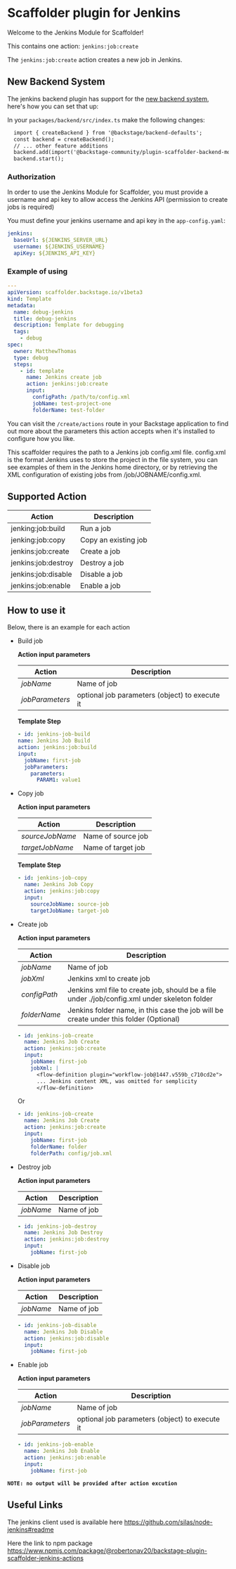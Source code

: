 # Scaffolder plugin for Jenkins

Welcome to the Jenkins Module for Scaffolder!

This contains one action: `jenkins:job:create`

The `jenkins:job:create` action creates a new job in Jenkins.

## New Backend System

The jenkins backend plugin has support for the [new backend system](https://backstage.io/docs/backend-system/), here's how you can set that up:

In your `packages/backend/src/index.ts` make the following changes:

```diff
  import { createBackend } from '@backstage/backend-defaults';
  const backend = createBackend();
  // ... other feature additions
  backend.add(import('@backstage-community/plugin-scaffolder-backend-module-jenkins'));
  backend.start();
```

### Authorization

In order to use the Jenkins Module for Scaffolder, you must provide a username and api key to allow access the Jenkins API (permission to create jobs is required)

You must define your jenkins username and api key in the `app-config.yaml`:

```yaml
jenkins:
  baseUrl: ${JENKINS_SERVER_URL}
  username: ${JENKINS_USERNAME}
  apiKey: ${JENKINS_API_KEY}
```

### Example of using

```yaml
---
apiVersion: scaffolder.backstage.io/v1beta3
kind: Template
metadata:
  name: debug-jenkins
  title: debug-jenkins
  description: Template for debugging
  tags:
    - debug
spec:
  owner: MatthewThomas
  type: debug
  steps:
    - id: template
      name: Jenkins create job
      action: jenkins:job:create
      input:
        configPath: /path/to/config.xml
        jobName: test-project-one
        folderName: test-folder
```

You can visit the `/create/actions` route in your Backstage application to find out more about the parameters this action accepts when it's installed to configure how you like.

This scaffolder requires the path to a Jenkins job config.xml file. config.xml is the format Jenkins uses to store the project in the file system, you can see examples of them in the Jenkins home directory, or by retrieving the XML configuration of existing jobs from /job/JOBNAME/config.xml.

## Supported Action

| Action              | Description          |
| ------------------- | -------------------- |
| jenking:job:build   | Run a job            |
| jenking:job:copy    | Copy an existing job |
| jenkins:job:create  | Create a job         |
| jenkins:job:destroy | Destroy a job        |
| jenkins:job:disable | Disable a job        |
| jenkins:job:enable  | Enable a job         |

## How to use it

Below, there is an example for each action

- Build job

  **Action input parameters**

  | Action          | Description                                    |
  | --------------- | ---------------------------------------------- |
  | _jobName_       | Name of job                                    |
  | _jobParameters_ | optional job parameters (object) to execute it |

  **Template Step**

  ```yaml
  - id: jenkins-job-build
  name: Jenkins Job Build
  action: jenkins:job:build
  input:
    jobName: first-job
    jobParameters:
      parameters:
        PARAM1: value1
  ```

- Copy job

  **Action input parameters**

  | Action          | Description        |
  | --------------- | ------------------ |
  | _sourceJobName_ | Name of source job |
  | _targetJobName_ | Name of target job |

  **Template Step**

  ```yaml
  - id: jenkins-job-copy
    name: Jenkins Job Copy
    action: jenkins:job:copy
    input:
      sourceJobName: source-job
      targetJobName: target-job
  ```

- Create job

  **Action input parameters**

  | Action       | Description                                                                                   |
  | ------------ | --------------------------------------------------------------------------------------------- |
  | _jobName_    | Name of job                                                                                   |
  | _jobXml_     | Jenkins xml to create job                                                                     |
  | _configPath_ | Jenkins xml file to create job, should be a file under ./job/config.xml under skeleton folder |
  | _folderName_ | Jenkins folder name, in this case the job will be create under this folder (Optional)         |

  ```yaml
  - id: jenkins-job-create
    name: Jenkins Job Create
    action: jenkins:job:create
    input:
      jobName: first-job
      jobXml: |
        <flow-definition plugin="workflow-job@1447.v559b_c710cd2e">
        ... Jenkins content XML, was omitted for semplicity
        </flow-definition>
  ```

  Or

  ```yaml
  - id: jenkins-job-create
    name: Jenkins Job Create
    action: jenkins:job:create
    input:
      jobName: first-job
      folderName: folder
      folderPath: config/job.xml
  ```

- Destroy job

  **Action input parameters**

  | Action    | Description |
  | --------- | ----------- |
  | _jobName_ | Name of job |

  ```yaml
  - id: jenkins-job-destroy
    name: Jenkins Job Destroy
    action: jenkins:job:destroy
    input:
      jobName: first-job
  ```

- Disable job

  **Action input parameters**

  | Action    | Description |
  | --------- | ----------- |
  | _jobName_ | Name of job |

  ```yaml
  - id: jenkins-job-disable
    name: Jenkins Job Disable
    action: jenkins:job:disable
    input:
      jobName: first-job
  ```

- Enable job

  **Action input parameters**

  | Action          | Description                                    |
  | --------------- | ---------------------------------------------- |
  | _jobName_       | Name of job                                    |
  | _jobParameters_ | optional job parameters (object) to execute it |

  ```yaml
  - id: jenkins-job-enable
    name: Jenkins Job Enable
    action: jenkins:job:enable
    input:
      jobName: first-job
  ```

**`NOTE: no output will be provided after action excution`**

## Useful Links

The jenkins client used is available here <https://github.com/silas/node-jenkins#readme>

Here the link to npm package <https://www.npmjs.com/package/@robertonav20/backstage-plugin-scaffolder-jenkins-actions>
